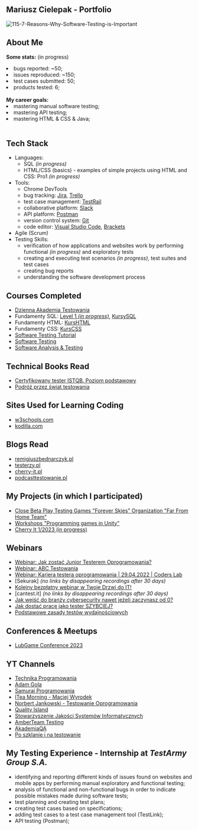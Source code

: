 ## Mariusz Cielepak - Portfolio


![115-7-Reasons-Why-Software-Testing-is-Important](https://github.com/GPDragonGP/ImMariuszC.github.io/assets/61275107/23b986c6-8dc4-4a9c-99f1-3ea4131c5946)

## **About Me**

**Some stats:** (in progress)
<li>
  <lo>bugs reported: ~50;</lo>
</li>
<li>
  <lo>issues reproduced: ~150;<lo>
</li>
<li>
  <lo>test cases submitted: 50;</lo>
</li>
<li>
  <lo>products tested: 6;</lo>
</li>
</br>
<b>My career goals:</b>
<li>
  <lo>mastering manual software testing;</lo>
</li>
<li>
  <lo>mastering API testing;</lo>
</li>
<li>
  <lo>mastering HTML & CSS & Java;</lo>
</li>

</br>

## **Tech Stack**
+ Languages:
  + SQL *(in progress)*
  + HTML/CSS (basics) - examples of simple projects using HTML and CSS: Pro1 *(in progress)*
+ Tools:
  + Chrome DevTools
  + bug tracking: [Jira](https://www.atlassian.com/pl/software/jira), [Trello](https://trello.com/pl)
  + test case management: [TestRail](https://www.gurock.com/testrail)
  + collaborative platform: [Slack](https://slack.com)
  + API platform: [Postman](https://www.postman.com)
  + version control system: [Git](https://git-scm.com)
  + code editor: [Visual Studio Code](https://code.visualstudio.com), [Brackets](https://brackets.io) 
+ Agile (Scrum)
+ Testing Skills:
  + verification of how applications and websites work by performing functional *(in progress)* and exploratory tests
  + creating and executing test scenarios *(in progress)*, test suites and test cases
  + creating bug reports
  + understanding the software development process

## **Courses Completed**
+ [Dzienna Akademia Testowania](https://testuj.pl/course/package/attachment/6399ccbaea37e081145618.pdf)
+ Fundamenty SQL: [Level 1 *(in progress)*](https://codenga.pl/products/fundamenty_sql_level_1), [KursySQL](https://www.kursysql.pl/szkolenie-sql-w-120-minut/)
+ Fundamenty HTML: [KursHTML](https://www.kurshtml.edu.pl/html/wstep,zielony.html)
+ Fundamenty CSS: [KursCSS](https://www.kurshtml.edu.pl/css/wstep,zielony.html)
+ [Software Testing Tutorial](https://www.guru99.com/software-testing.html)
+ [Software Testing](https://www.udacity.com/course/software-testing--cs258)
+ [Software Analysis & Testing](https://www.udacity.com/course/software-analysis-testing--ud333)

## **Technical Books Read**
+ [Certyfikowany tester ISTQB. Poziom podstawowy](https://helion.pl/ksiazki/certyfikowany-tester-istqb-poziom-podstawowy-adam-roman-lucjan-stapp,ctispp.htm#format/e)
+ [Podróż przez świat testowania](https://www.funwithbugs.com/landingpage/juz_jest_dostepna)

## **Sites Used for Learning Coding**
+ [w3schools.com](https://www.w3schools.com)
+ [kodilla.com](https://kodilla.com/pl/wyzwanie-it-zrob-strone-www)

## **Blogs Read**
+ [remigiuszbednarczyk.pl](https://remigiuszbednarczyk.pl)
+ [testerzy.pl](https://testerzy.pl)
+ [cherry-it.pl](http://cherry-it.pl)
+ [podcasttestowanie.pl](https://podcasttestowanie.pl)

## **My Projects (in which I participated)**
+ [Close Beta Play Testing Games "Forever Skies" Organization "Far From Home Team"](https://store.steampowered.com/app/1641960/Forever_Skies/)
+ [Workshops "Programming games in Unity"](https://prnt.sc/thhaT2RhSEYm)
+ [Cherry It 1/2023 (in progress)]()

## **Webinars**
+ [Webinar: Jak zostać Junior Testerem Oprogramowania?](https://www.youtube.com/watch?v=wbj9ACcL7Ts)
+ [Webinar: ABC Testowania](https://www.youtube.com/watch?v=MTgLzf5Tcjw&t=2s)
+ [Webinar: Kariera testera oprogramowania | 29.04.2022 | Coders Lab](https://www.youtube.com/watch?v=ri1ISWMWnmE&t=1s)
+ [Sekurak] *(no links by disappearing recordings after 30 days)*
+ [Kolejny bezpłatny webinar w Twoje Drzwi do IT!](https://preview.mailerlite.com/z2j0b3v4n9/2212405190533848054/z5n9/#ml-survey-link-13)
+ [cantest.it] *(no links by disappearing recordings after 30 days)*
+ [Jak wejść do branży cybersecurity nawet jeżeli zaczynasz od 0?](https://www.youtube.com/watch?v=rmb5d7FgRCA)
+ [Jak dostać pracę jako tester SZYBCIEJ?](https://prnt.sc/MtrEiQxluSq9)
+ [Podstawowe zasady testów wydajnościowych](https://prnt.sc/fsOjjh9ey5aB)

## **Conferences & Meetups**
+ [LubGame Conference 2023](https://prnt.sc/rKkSPE2Ltfde)

## **YT Channels**
+ [Technika Programowania](https://www.youtube.com/c/TechnikaProgramowania)
+ [Adam Gola](https://www.youtube.com/AdamGola)
+ [Samuraj Programowania](https://www.youtube.com/c/SamurajProgramowania)
+ [ITea Morning - Maciej Wyrodek](https://www.youtube.com/@ITeaMorning)
+ [Norbert Jankowski - Testowanie Oprogramowania](https://www.youtube.com/@TestowaniePodcast)
+ [Quality Island](https://www.youtube.com/@quality_island)
+ [Stowarzyszenie Jakości Systemów Informatycznych](https://www.youtube.com/c/sjsiorg)
+ [AmberTeam Testing](https://www.youtube.com/@TestMasterAmberTeam)
+ [AkademiaQA](https://www.youtube.com/@akademiaqa/videos)
+ [Po szklanie i na testowanie](https://www.youtube.com/@PoSzklanieINaTestowanie)

## **My Testing Experience - Internship at _TestArmy Group S.A._**
+ identifying and reporting different kinds of issues found on websites and mobile apps by performing manual exploratory and functional testing;
+ analysis of functional and non-functional bugs in order to indicate possible mistakes made during software tests;
+ test planning and creating test plans;
+ creating test cases based on specifications;
+ adding test cases to a test case management tool (TestLink);
+ API testing (Postman);
